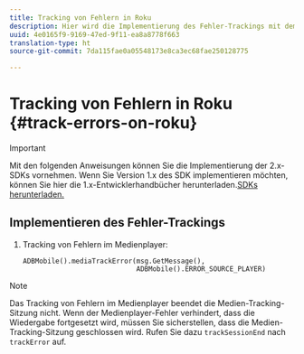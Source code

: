 ```yaml
---
title: Tracking von Fehlern in Roku
description: Hier wird die Implementierung des Fehler-Trackings mit dem Media SDK in Roku beschrieben.
uuid: 4e0165f9-9169-47ed-9f11-ea8a8778f663
translation-type: ht
source-git-commit: 7da115fae0a05548173e8ca3ec68fae250128775

---
```



# Tracking von Fehlern in Roku {#track-errors-on-roku}

>[!IMPORTANT]
>
>Mit den folgenden Anweisungen können Sie die Implementierung der 2.x-SDKs vornehmen. Wenn Sie Version 1.x des SDK implementieren möchten, können Sie hier die 1.x-Entwicklerhandbücher herunterladen.[SDKs herunterladen.](/help/sdk-implement/download-sdks.md)

## Implementieren des Fehler-Trackings

1. Tracking von Fehlern im Medienplayer:

   ```
   ADBMobile().mediaTrackError(msg.GetMessage(), 
                               ADBMobile().ERROR_SOURCE_PLAYER)
   ```

>[!NOTE]
>
>Das Tracking von Fehlern im Medienplayer beendet die Medien-Tracking-Sitzung nicht. Wenn der Medienplayer-Fehler verhindert, dass die Wiedergabe fortgesetzt wird, müssen Sie sicherstellen, dass die Medien-Tracking-Sitzung geschlossen wird. Rufen Sie dazu `trackSessionEnd` nach `trackError` auf.

